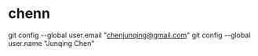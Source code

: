 # chenn


git config --global user.email "chenjunqing@gmail.com"
git config --global user.name "Junqing Chen"
